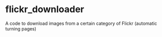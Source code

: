 # flickr_downloader
A code to download images from a certain category of Flickr (automatic turning pages)
